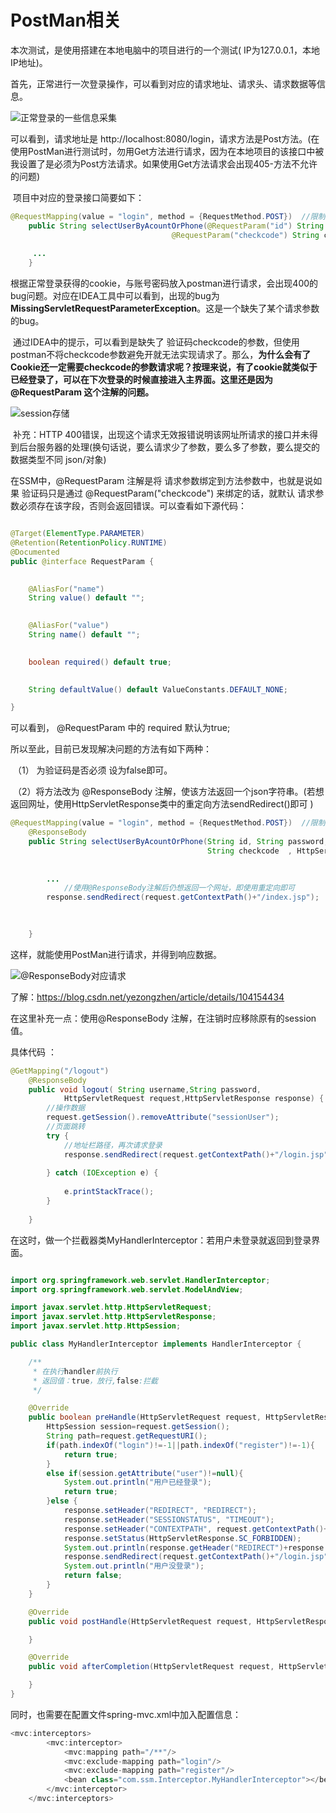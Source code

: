 # 												PostMan相关



本次测试，是使用搭建在本地电脑中的项目进行的一个测试( IP为127.0.0.1，本地IP地址)。

首先，正常进行一次登录操作，可以看到对应的请求地址、请求头、请求数据等信息。

![正常登录的一些信息采集](C:\Users\AWU\Desktop\面试学习\PostMan相关图片存储池\正常登录的一些信息采集.jpg)



可以看到，请求地址是  http://localhost:8080/login，请求方法是Post方法。(在使用PostMan进行测试时，勿用Get方法进行请求，因为在本地项目的该接口中被我设置了是必须为Post方法请求。如果使用Get方法请求会出现405-方法不允许的问题)

​	项目中对应的登录接口简要如下：

```java
@RequestMapping(value = "login", method = {RequestMethod.POST})  //限制只能通过 POST 才能访问该接口
    public String selectUserByAcountOrPhone(@RequestParam("id") String id, @RequestParam("password") String password,
                                    @RequestParam("checkcode") String checkcode  ,HttpServletRequest request,HttpSession session) {
        
     ...   
    }
```

​		根据正常登录获得的cookie，与账号密码放入postman进行请求，会出现400的bug问题。对应在IDEA工具中可以看到，出现的bug为**MissingServletRequestParameterException**。这是一个缺失了某个请求参数的bug。

​		通过IDEA中的提示，可以看到是缺失了 验证码checkcode的参数，但使用postman不将checkcode参数避免开就无法实现请求了。那么，**为什么会有了Cookie还一定需要checkcode的参数请求呢？按理来说，有了cookie就类似于已经登录了，可以在下次登录的时候直接进入主界面。这里还是因为@RequestParam 这个注解的问题。**

![session存储](C:\Users\AWU\Desktop\面试学习\PostMan相关图片存储池\session存储.jpg)

​		补充：HTTP 400错误，出现这个请求无效报错说明该网址所请求的接口并未得到后台服务器的处理(换句话说，要么请求少了参数，要么多了参数，要么提交的数据类型不同  json/对象)



在SSM中，@RequestParam 注解是将 请求参数绑定到方法参数中，也就是说如果  验证码只是通过 @RequestParam("checkcode") 来绑定的话，就默认 请求参数必须存在该字段，否则会返回错误。可以查看如下源代码：

```java

@Target(ElementType.PARAMETER)
@Retention(RetentionPolicy.RUNTIME)
@Documented
public @interface RequestParam {

	 
	@AliasFor("name")
	String value() default "";

	 
	@AliasFor("value")
	String name() default "";

	 
	boolean required() default true;

	 
	String defaultValue() default ValueConstants.DEFAULT_NONE;

}
```

可以看到， @RequestParam 中的 required 默认为true;

所以至此，目前已发现解决问题的方法有如下两种：

​	（1） 为验证码是否必须  设为false即可。

​	（2）将方法改为 @ResponseBody 注解，使该方法返回一个json字符串。(若想返回网址，使用HttpServletResponse类中的重定向方法sendRedirect()即可  )

```java
@RequestMapping(value = "login", method = {RequestMethod.POST})  //限制只能通过 POST 才能访问该接口
    @ResponseBody
    public String selectUserByAcountOrPhone(String id, String password,
                                            String checkcode  , HttpServletRequest request, HttpSession session, HttpServletResponse response) throws IOException {
  
        
        ...
            //使用@ResponseBody注解后仍想返回一个网址，即使用重定向即可
  		response.sendRedirect(request.getContextPath()+"/index.jsp");

        
        
    }
```

这样，就能使用PostMan进行请求，并得到响应数据。

![@ResponseBody对应请求](C:\Users\AWU\Desktop\面试学习\PostMan相关图片存储池\@ResponseBody对应请求.png)









了解：https://blog.csdn.net/yezongzhen/article/details/104154434

在这里补充一点：使用@ResponseBody 注解，在注销时应移除原有的session值。

具体代码 ：

```java
@GetMapping("/logout")
	@ResponseBody
	public void logout( String username,String password,
			HttpServletRequest request,HttpServletResponse response) {
		//操作数据
		request.getSession().removeAttribute("sessionUser");
		//页面跳转
		try {
            //地址栏路径，再次请求登录
			response.sendRedirect(request.getContextPath()+"/login.jsp");
			
		} catch (IOException e) {
			
			e.printStackTrace();
		} 
		
	}
```



在这时，做一个拦截器类MyHandlerInterceptor：若用户未登录就返回到登录界面。

```java

import org.springframework.web.servlet.HandlerInterceptor;
import org.springframework.web.servlet.ModelAndView;

import javax.servlet.http.HttpServletRequest;
import javax.servlet.http.HttpServletResponse;
import javax.servlet.http.HttpSession;

public class MyHandlerInterceptor implements HandlerInterceptor {

    /**
     * 在执行handler前执行
     * 返回值：true，放行,false:拦截
     */

    @Override
    public boolean preHandle(HttpServletRequest request, HttpServletResponse response, Object handler) throws Exception {
        HttpSession session=request.getSession();
        String path=request.getRequestURI();
        if(path.indexOf("login")!=-1||path.indexOf("register")!=-1){
            return true;
        }
        else if(session.getAttribute("user")!=null){
            System.out.println("用户已经登录");
            return true;
        }else {
            response.setHeader("REDIRECT", "REDIRECT");
            response.setHeader("SESSIONSTATUS", "TIMEOUT");
            response.setHeader("CONTEXTPATH", request.getContextPath()+"/login.jsp");
            response.setStatus(HttpServletResponse.SC_FORBIDDEN);
            System.out.println(response.getHeader("REDIRECT")+response.getHeader("CONTEXTPATH"));
            response.sendRedirect(request.getContextPath()+"/login.jsp");
            System.out.println("用户没登录");
            return false;
        }
    }

    @Override
    public void postHandle(HttpServletRequest request, HttpServletResponse response, Object handler, ModelAndView modelAndView) throws Exception {

    }

    @Override
    public void afterCompletion(HttpServletRequest request, HttpServletResponse response, Object handler, Exception ex) throws Exception {

    }
}

```

同时，也需要在配置文件spring-mvc.xml中加入配置信息：

```java
<mvc:interceptors>
        <mvc:interceptor>
            <mvc:mapping path="/**"/>
            <mvc:exclude-mapping path="login"/>
            <mvc:exclude-mapping path="register"/>
            <bean class="com.ssm.Interceptor.MyHandlerInterceptor"></bean>
        </mvc:interceptor>
    </mvc:interceptors>
```



















